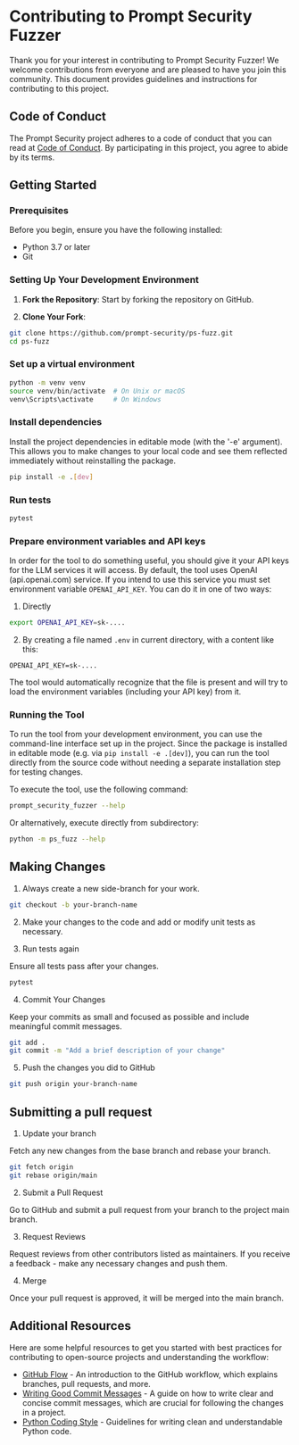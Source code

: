 # Contributing to Prompt Security Fuzzer

Thank you for your interest in contributing to Prompt Security Fuzzer! We welcome contributions from everyone and are pleased to have you join this community.
This document provides guidelines and instructions for contributing to this project.

## Code of Conduct

The Prompt Security project adheres to a code of conduct that you can read at [Code of Conduct](LINK_TO_CODE_OF_CONDUCT).
By participating in this project, you agree to abide by its terms.

## Getting Started

### Prerequisites

Before you begin, ensure you have the following installed:
- Python 3.7 or later
- Git

### Setting Up Your Development Environment

1. **Fork the Repository**: Start by forking the repository on GitHub.

2. **Clone Your Fork**:
```bash
git clone https://github.com/prompt-security/ps-fuzz.git
cd ps-fuzz
```

### Set up a virtual environment

```bash
python -m venv venv
source venv/bin/activate  # On Unix or macOS
venv\Scripts\activate     # On Windows
```

### Install dependencies

Install the project dependencies in editable mode (with the '-e' argument).
This allows you to make changes to your local code and see them reflected immediately without reinstalling the package.

```bash
pip install -e .[dev]
```

### Run tests

```bash
pytest
```

### Prepare environment variables and API keys

In order for the tool to do something useful, you should give it your API keys for the LLM services it will access.
By default, the tool uses OpenAI (api.openai.com) service. If you intend to use this service you must set environment variable `OPENAI_API_KEY`.
You can do it in one of two ways:
1. Directly
```bash
export OPENAI_API_KEY=sk-....
```

2. By creating a file named `.env` in current directory, with a content like this:
```
OPENAI_API_KEY=sk-....
```
The tool would automatically recognize that the file is present and will try to load the environment variables (including your API key) from it.

### Running the Tool

To run the tool from your development environment, you can use the command-line interface set up in the project.
Since the package is installed in editable mode (e.g. via `pip install -e .[dev]`), you can run the tool directly from the source code without
needing a separate installation step for testing changes.

To execute the tool, use the following command:
```bash
prompt_security_fuzzer --help
```

Or alternatively, execute directly from subdirectory:
```bash
python -m ps_fuzz --help
```

## Making Changes

1. Always create a new side-branch for your work.
```bash
git checkout -b your-branch-name
```

2. Make your changes to the code and add or modify unit tests as necessary.

3. Run tests again

Ensure all tests pass after your changes.
```bash
pytest
```

4. Commit Your Changes

Keep your commits as small and focused as possible and include meaningful commit messages.
```bash
git add .
git commit -m "Add a brief description of your change"
```

5. Push the changes you did to GitHub
```bash
git push origin your-branch-name
```

## Submitting a pull request

1. Update your branch

Fetch any new changes from the base branch and rebase your branch.
```bash
git fetch origin
git rebase origin/main
```

2. Submit a Pull Request

Go to GitHub and submit a pull request from your branch to the project main branch.


3. Request Reviews

Request reviews from other contributors listed as maintainers. If you receive a feedback - make any necessary changes and push them.

4. Merge

Once your pull request is approved, it will be merged into the main branch.

## Additional Resources

Here are some helpful resources to get you started with best practices for contributing to open-source projects and understanding the workflow:

- [GitHub Flow](https://guides.github.com/introduction/flow/) - An introduction to the GitHub workflow, which explains branches, pull requests, and more.
- [Writing Good Commit Messages](https://chris.beams.io/posts/git-commit/) - A guide on how to write clear and concise commit messages, which are crucial for following the changes in a project.
- [Python Coding Style](https://pep8.org/) - Guidelines for writing clean and understandable Python code.

